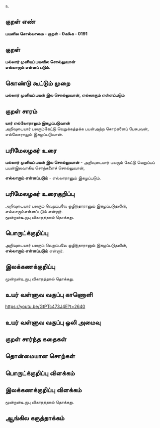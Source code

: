 உ

## குறள் எண் 

**பயனில சொல்லாமை - குறள் - 0க௯க - 0191**  

## குறள் 

**பல்லார் முனியப் பயனில சொல்லுவான்  
எல்லாரும் எள்ளப் படும்.** 

## கொண்டு கூட்டும் முறை

**பல்லார் முனியப் பயன் இல சொல்லுவான், எல்லாரும் எள்ளப்படும்**  

## குறள் சாரம் 

**யார் எல்லோராலும் இகழப்படுவான்**  
அறிவுடையார் பலரும்கேட்டு வெறுக்கத்தக்க பயன்அற்ற சொற்களைப் பேசுபவன், எல்லோராலும் இகழப்படுவான்.  

## பரிமேலழகர் உரை

**பல்லார் முனியப் பயன் இல சொல்லுவான்** - அறிவுடையார் பலரும் கேட்டு வெறுப்பப் பயன்இலவாகிய சொற்களைச் சொல்லுவான்,  

**எல்லாரும் எள்ளப்படும்** - எல்லாரானும் இகழப்படும்.  

## பரிமேலழகர் உரைகுறிப்பு   

அறிவுடையார் பலரும் வெறுப்பவே ஒழிந்தாரானும் இகழப்படுதலின், எல்லாரும்எள்ளப்படும் என்றார்.  
மூன்றன்உருபு விகாரத்தால் தொக்கது.  

## பொருட்க்குறிப்பு 

அறிவுடையார் பலரும் வெறுப்பவே ஒழிந்தாரானும் இகழப்படுதலின்,  
**எல்லாரும் எள்ளப்படும்** என்றார்.  

## இலக்கணக்குறிப்பு  

மூன்றன்உருபு விகாரத்தால் தொக்கது.   

## உயர் வள்ளுவ வகுப்பு காணொளி

https://youtu.be/GtPTc473J4E?t=2640

## உயர் வள்ளுவ வகுப்பு ஒலி அமைவு 

 
## குறள் சார்ந்த கதைகள் 


## தொன்மையான சொற்கள்


## பொருட்க்குறிப்பு விளக்கம்


## இலக்கணக்குறிப்பு விளக்கம்

மூன்றன்உருபு விகாரத்தால் தொக்கது.  

## ஆங்கில கருத்தாக்கம் 


